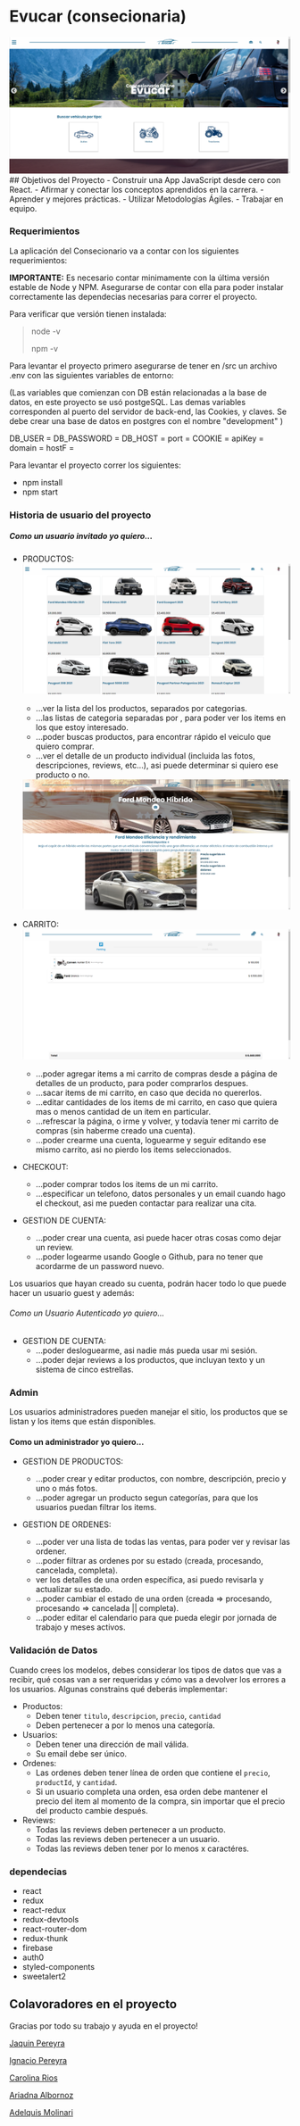 
# Evucar (consecionaria)
<img src="./src/img/imgReadme/portada.png">
## Objetivos del Proyecto
- Construir una App JavaScript desde cero con React.
- Afirmar y conectar los conceptos aprendidos en la carrera.
- Aprender y mejores prácticas.
- Utilizar Metodologías Ágiles.
- Trabajar en equipo.


### Requerimientos

La aplicación del Consecionario va a contar con los siguientes requerimientos:

__IMPORTANTE:__ Es necesario contar minimamente con la última versión estable de Node y NPM. Asegurarse de contar con ella para poder instalar correctamente las dependecias necesarias para correr el proyecto.

Para verificar que versión tienen instalada:

> node -v
>
> npm -v

Para levantar el proyecto primero asegurarse de tener en /src un archivo .env con las siguientes variables de entorno:

(Las variables que comienzan con DB están relacionadas a la base de datos, en este proyecto se usó postgeSQL.
Las demas variables corresponden al puerto del servidor de back-end, las Cookies, y claves.
Se debe crear una base de datos en postgres con el nombre "development" )

DB_USER =
DB_PASSWORD =
DB_HOST = 
port =
COOKIE =
apiKey =
domain =
hostF =

Para levantar el proyecto correr los siguientes: 
- npm install 
- npm start

### Historia de usuario del proyecto
##### Como un usuario invitado yo quiero...

- PRODUCTOS:
    <img src="./src/img/imgReadme/listaVehiculos.png">
    + ...ver la lista del los productos, separados por categorias.
    + ...las listas de categoria separadas por , para poder ver los items en los que estoy interesado.
    + ...poder buscas productos, para encontrar rápido el veiculo que quiero comprar.
    + ...ver el detalle de un producto individual (incluida las fotos, descripciones, reviews, etc...), asi puede determinar si quiero ese producto o no.
    
    <img src="./src/img/imgReadme/detalles.png">

- CARRITO:
    <img src="./src/img/imgReadme/carrito.png">
    + ...poder agregar items a mi carrito de compras desde a página de detalles de un producto, para poder comprarlos despues.
    + ...sacar items de mi carrito, en caso que decida no quererlos.
    + ...editar cantidades de los items de mi carrito, en caso que quiera mas o menos cantidad de un item en particular.
    + ...refrescar la página, o irme y volver, y todavía tener mi carrito de compras (sin haberme creado una cuenta). 
    + ...poder crearme una cuenta, loguearme y seguir editando ese mismo carrito, asi no pierdo los items seleccionados.
- CHECKOUT:
    + ...poder comprar todos los items de un mi carrito.
    + ...especificar un telefono, datos personales y un email cuando hago el checkout, asi me pueden contactar para realizar una cita.
- GESTION DE CUENTA:
    + ...poder crear una cuenta, asi puede hacer otras cosas como dejar un review.
    + ...poder logearme usando Google o Github, para no tener que acordarme de un password nuevo.


Los usuarios que hayan creado su cuenta, podrán hacer todo lo que puede hacer un usuario guest y además:
###### Como un Usuario Autenticado yo quiero...

- GESTION DE CUENTA:
    + ...poder desloguearme, asi nadie más pueda usar mi sesión.
    + ...poder dejar reviews a los productos, que incluyan texto y un sistema de cinco estrellas.

### Admin

Los usuarios administradores pueden manejar el sitio, los productos que se listan y los items que están disponibles.

#### Como un administrador yo quiero...

- GESTION DE PRODUCTOS:
    + ...poder crear y editar productos, con nombre, descripción, precio y uno o más fotos.
    + ...poder agregar un producto segun categorías, para que los usuarios puedan filtrar los items.

- GESTION DE ORDENES:
    + ...poder ver una lista de todas las ventas, para poder ver y revisar las ordener.
    + ...poder filtrar as ordenes por su estado (creada, procesando, cancelada, completa).
    + ver los detalles de una orden específica, asi puedo revisarla y actualizar su estado.
    + ...poder cambiar el estado de una orden (creada => procesando, procesando => cancelada || completa).
    + ...poder editar el calendario para que pueda elegir por jornada de trabajo y meses activos.

### Validación de Datos

Cuando crees los modelos, debes considerar los tipos de datos que vas a recibir, qué cosas van a ser requeridas y cómo vas a devolver los errores a los usuarios.
Algunas constrains qué deberás implementar:

- Productos:
    + Deben tener `titulo`, `descripcion`, `precio`, `cantidad`
    + Deben pertenecer a por lo menos una categoría.
- Usuarios:
    + Deben tener una dirección de mail válida.
    + Su email debe ser único.
- Ordenes:
    + Las ordenes deben tener línea de orden que contiene el `precio`, `productId`, y `cantidad`.
    + Si un usuario completa una orden, esa orden debe mantener el precio del item al momento de la compra, sin importar que el precio del producto cambie después.
- Reviews:
    + Todas las reviews deben pertenecer a un producto.
    + Todas las reviews deben pertenecer a un usuario.
    + Todas las reviews deben tener por lo menos x caractéres.


### dependecias

- react
- redux
- react-redux
- redux-devtools
- react-router-dom
- redux-thunk
- firebase
- auth0
- styled-components
- sweetalert2

## Colavoradores en el proyecto

Gracias por todo su trabajo y ayuda en el proyecto!


<a href="https://github.com/JoaquinMPereyra" >Jaquin Pereyra</a>

<a href="https://github.com/IgnaPereyra" >Ignacio Pereyra</a>

<a href="https://github.com/JoaquinMPereyra" >Carolina Rios</a>

<a href="https://github.com/JoaquinMPereyra" >Ariadna Albornoz </a>

<a href="https://github.com/adelquis-molinari" >Adelquis Molinari </a>